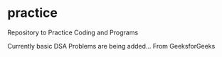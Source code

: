 # practice
Repository to Practice Coding and Programs

Currently basic DSA Problems are being added...
From GeeksforGeeks

